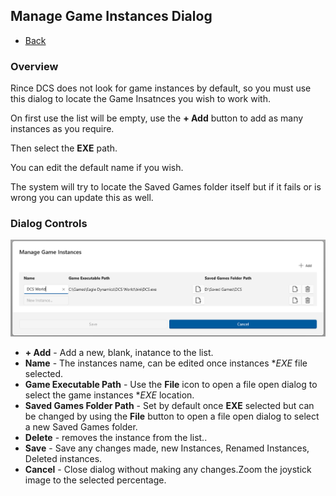 ﻿## Manage Game Instances Dialog

- [Back](Introduction.md)

### Overview

Rince DCS does not look for game instances by default, so you must use this dialog to locate the Game Insatnces you wish to work with.

On first use the list will be empty, use the **+ Add** button to add as many instances as you require.

Then select the **EXE** path.

You can edit the default name if you wish.

The system will try to locate the Saved Games folder itself but if it fails or is wrong you can update this as well.

### Dialog Controls

![Instances Dialog](InstancesDialog.png)

- **+ Add** - Add a new, blank, inatance to the list.
- **Name** - The instances name, can be edited once instances **EXE* file selected.
- **Game Executable Path** - Use the **File** icon to open a file open dialog to select the game instances **EXE* location.
- **Saved Games Folder Path** - Set by default once **EXE** selected but can be changed by using the **File** button to open a file open dialog to select a new Saved Games folder.
- **Delete** - removes the instance from the list..
- **Save** - Save any changes made, new Instances, Renamed Instances, Deleted instances.
- **Cancel** - Close dialog without making any changes.Zoom the joystick image to the selected percentage.
